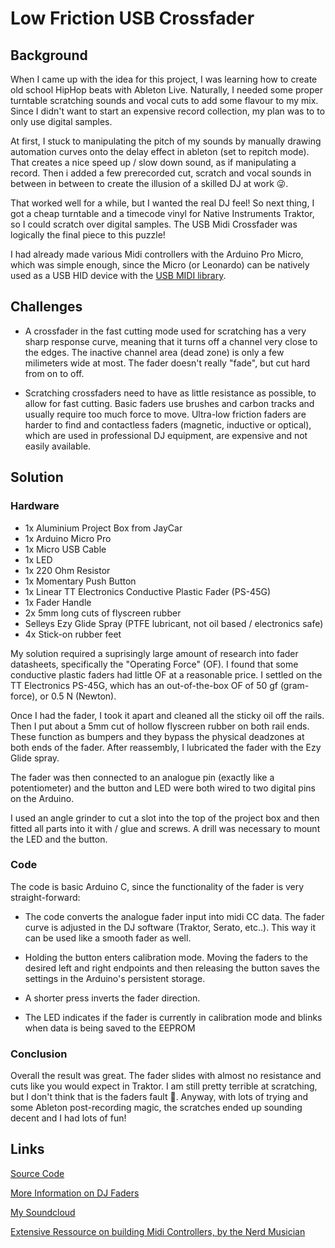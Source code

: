 # Low Friction USB Crossfader

## Background

When I came up with the idea for this project, I was learning how to create old school HipHop beats with Ableton Live. Naturally, I needed some proper turntable scratching sounds and vocal cuts to add some flavour to my mix. Since I didn't want to start an expensive record collection, my plan was to to only use digital samples.

At first, I stuck to manipulating the pitch of my sounds by manually drawing automation curves onto the delay effect in ableton (set to repitch mode). That creates a nice speed up / slow down sound, as if manipulating a record.
Then i added a few prerecorded cut, scratch and vocal sounds in between in between to create the illusion of a skilled DJ at work 😜.

That worked well for a while, but I wanted the real DJ feel! So next thing, I got a cheap turntable and a timecode vinyl for Native Instruments Traktor, so I could scratch over digital samples. The USB Midi Crossfader was logically the final piece to this puzzle!

I had already made various Midi controllers with the Arduino Pro Micro, which was simple enough, since the Micro (or Leonardo) can be natively used as a USB HID device with the [USB MIDI library](https://github.com/arduino-libraries/MIDIUSB).

## Challenges

- A crossfader in the fast cutting mode used for scratching has a very sharp response curve, meaning that it turns off a channel very close to the edges. The inactive channel area (dead zone) is only a few milimeters wide at most. The fader doesn't really "fade", but cut hard from on to off.

- Scratching crossfaders need to have as little resistance as possible, to allow for fast cutting. Basic faders use brushes and carbon tracks and usually require too much force to move. Ultra-low friction faders are harder to find and contactless faders (magnetic, inductive or optical), which are used in professional DJ equipment, are expensive and not easily available.

## Solution

### Hardware

- 1x Aluminium Project Box from JayCar
- 1x Arduino Micro Pro
- 1x Micro USB Cable
- 1x LED
- 1x 220 Ohm Resistor
- 1x Momentary Push Button
- 1x Linear TT Electronics Conductive Plastic Fader (PS-45G)
- 1x Fader Handle
- 2x 5mm long cuts of flyscreen rubber
- Selleys Ezy Glide Spray (PTFE lubricant, not oil based / electronics safe)
- 4x Stick-on rubber feet

My solution required a suprisingly large amount of research into fader datasheets, specifically the "Operating Force" (OF). I found that some conductive plastic faders had little OF at a reasonable price. I settled on the TT Electronics PS-45G, which has an out-of-the-box OF of 50 gf (gram-force), or 0.5 N (Newton).

Once I had the fader, I took it apart and cleaned all the sticky oil off the rails.
Then I put about a 5mm cut of hollow flyscreen rubber on both rail ends. These function as bumpers and they bypass the physical deadzones at both ends of the fader. After reassembly, I lubricated the fader with the Ezy Glide spray.

The fader was then connected to an analogue pin (exactly like a potentiometer) and the button and LED were both wired to two digital pins on the Arduino.

I used an angle grinder to cut a slot into the top of the project box and then fitted all parts into it with / glue and screws. A drill was necessary to mount the LED and the button.

### Code

The code is basic Arduino C, since the functionality of the fader is very straight-forward:

- The code converts the analogue fader input into midi CC data. The fader curve is adjusted in the DJ software (Traktor, Serato, etc..). This way it can be used like a smooth fader as well.

- Holding the button enters calibration mode. Moving the faders to the desired left and right endpoints and then releasing the button saves the settings in the Arduino's persistent storage.

- A shorter press inverts the fader direction.

- The LED indicates if the fader is currently in calibration mode and blinks when data is being saved to the EEPROM

### Conclusion

Overall the result was great. The fader slides with almost no resistance and cuts like you would expect in Traktor. I am still pretty terrible at scratching, but I don't think that is the faders fault 🤣. Anyway, with lots of trying and some Ableton post-recording magic, the scratches ended up sounding decent and I had lots of fun!

## Links

[Source Code](https://github.com/anzbert/XfaderV4)

[More Information on DJ Faders](http://rasteri.com/wiki/Faders)

[My Soundcloud](https://soundcloud.com/anzbert)

[Extensive Ressource on building Midi Controllers, by the Nerd Musician](https://www.musiconerd.com/)
